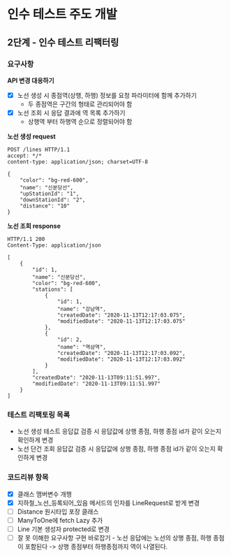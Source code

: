 # 인수 테스트 주도 개발
## 2단계 - 인수 테스트 리팩터링

### 요구사항
**API 변경 대응하기**
- [X] 노선 생성 시 종점역(상행, 하행) 정보를 요청 파라미터에 함께 추가하기
    * 두 종점역은 구간의 형태로 관리되어야 함
- [X] 노선 조회 시 응답 결과에 역 목록 추가하기
    * 상행역 부터 하행역 순으로 정렬되어야 함

**노선 생성 request**
```http request
POST /lines HTTP/1.1
accept: */*
content-type: application/json; charset=UTF-8

{
    "color": "bg-red-600",
    "name": "신분당선",
    "upStationId": "1",
    "downStationId": "2",
    "distance": "10"
}
```

**노선 조회 response**
```http request
HTTP/1.1 200
Content-Type: application/json

[
    {
        "id": 1,
        "name": "신분당선",
        "color": "bg-red-600",
        "stations": [
            {
                "id": 1,
                "name": "강남역",
                "createdDate": "2020-11-13T12:17:03.075",
                "modifiedDate": "2020-11-13T12:17:03.075"
            },
            {
                "id": 2,
                "name": "역삼역",
                "createdDate": "2020-11-13T12:17:03.092",
                "modifiedDate": "2020-11-13T12:17:03.092"
            }
        ],
        "createdDate": "2020-11-13T09:11:51.997",
        "modifiedDate": "2020-11-13T09:11:51.997"
    }
]
```

### 테스트 리팩토링 목록
* 노선 생성 테스트 응답값 검증 시 응답값에 상행 종점, 하행 종점 id가 같이 오는지 확인하게 변경
* 노선 단건 조회 응답값 검증 시 응답값에 상행 종점, 하행 종점 id가 같이 오는지 확인하게 변경

### 코드리뷰 항목
- [X] 클래스 맴버변수 개행
- [X] 지하철_노선_등록되어_있음 메서드의 인자를 LineRequest로 받게 변경
- [ ] Distance 원시타입 포장 클래스
- [ ] ManyToOne에 fetch Lazy 추가
- [ ] Line 기본 생성자 protected로 변경
- [ ] 잘 못 이해한 요구사항 구현 바로잡기 - 노선 응답에는 노선의 상행 종점, 하행 종점이 포함된다 -> 상행 종점부터 하행종점까지 역이 나열된다. 
